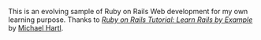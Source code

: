 This is an evolving sample of Ruby on Rails Web development for my own learning purpose. Thanks to [*Ruby on Rails Tutorial: Learn Rails by Example*](http://railstutorial.org/) by [Michael Hartl](http://michaelhartl.com).
